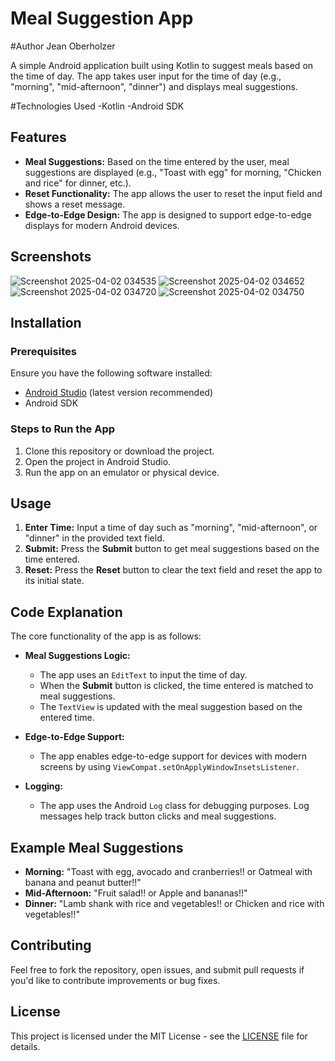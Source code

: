 # Meal Suggestion App

#Author
Jean Oberholzer

A simple Android application built using Kotlin to suggest meals based on the time of day. The app takes user input for the time of day (e.g., "morning", "mid-afternoon", "dinner") and displays meal suggestions.

#Technologies Used
-Kotlin
-Android SDK

## Features

- **Meal Suggestions:** Based on the time entered by the user, meal suggestions are displayed (e.g., "Toast with egg" for morning, "Chicken and rice" for dinner, etc.).
- **Reset Functionality:** The app allows the user to reset the input field and shows a reset message.
- **Edge-to-Edge Design:** The app is designed to support edge-to-edge displays for modern Android devices.
  
## Screenshots
![Screenshot 2025-04-02 034535](https://github.com/user-attachments/assets/a26f6244-9055-4fb6-93e2-f76d53acab27)
![Screenshot 2025-04-02 034652](https://github.com/user-attachments/assets/620d7cd4-a5e5-4e56-a97e-fab76bb31109)
![Screenshot 2025-04-02 034720](https://github.com/user-attachments/assets/e6b145f0-b691-40cf-991d-5d350b09d7ae)
![Screenshot 2025-04-02 034750](https://github.com/user-attachments/assets/472aa819-08b2-41de-96ab-52724b055fe9)


## Installation

### Prerequisites

Ensure you have the following software installed:

- [Android Studio](https://developer.android.com/studio) (latest version recommended)
- Android SDK

### Steps to Run the App

1. Clone this repository or download the project.
2. Open the project in Android Studio.
3. Run the app on an emulator or physical device.

## Usage

1. **Enter Time:** Input a time of day such as "morning", "mid-afternoon", or "dinner" in the provided text field.
2. **Submit:** Press the **Submit** button to get meal suggestions based on the time entered.
3. **Reset:** Press the **Reset** button to clear the text field and reset the app to its initial state.

## Code Explanation

The core functionality of the app is as follows:

- **Meal Suggestions Logic:** 
    - The app uses an `EditText` to input the time of day.
    - When the **Submit** button is clicked, the time entered is matched to meal suggestions.
    - The `TextView` is updated with the meal suggestion based on the entered time.
  
- **Edge-to-Edge Support:**
    - The app enables edge-to-edge support for devices with modern screens by using `ViewCompat.setOnApplyWindowInsetsListener`.

- **Logging:** 
    - The app uses the Android `Log` class for debugging purposes. Log messages help track button clicks and meal suggestions.

## Example Meal Suggestions

- **Morning:** "Toast with egg, avocado and cranberries!! or Oatmeal with banana and peanut butter!!"
- **Mid-Afternoon:** "Fruit salad!! or Apple and bananas!!"
- **Dinner:** "Lamb shank with rice and vegetables!! or Chicken and rice with vegetables!!"

## Contributing

Feel free to fork the repository, open issues, and submit pull requests if you'd like to contribute improvements or bug fixes.

## License

This project is licensed under the MIT License - see the [LICENSE](LICENSE) file for details.



